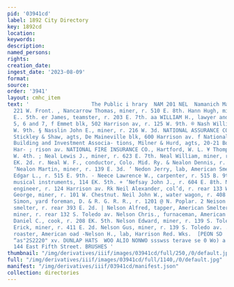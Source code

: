 ```yaml
---
pid: '03941cd'
label: 1892 City Directory
key: 1892cd
location: 
keywords: 
description: 
named_persons: 
rights: 
creation_date: 
ingest_date: '2023-08-09'
format: 
source: 
order: '3941'
layout: cmhc_item
text: '                    The Public i hrary  NAM 201 NEL  Namanich Mark, lab, r.
  221 W. Front. , Nancarrow Thomas, miner, r. 510 E. 8th. Hann Hugh, miner, r. 527
  E.. 5th. er James, teamster, r. 203 E. 7th. aa WILLIAM H., lawyer and notary public,
  5, 6 and 7, f Emmet blk, 502 Harrison av, r. 125 W. 9th. ® Nash William O., r. 125
  W. 9th. § Nasslin John E., miner, r. 216 W. 3d. NATIONAL ASSURANCE CO., Ireland,
  Stickley & Shaw, agts, De Maineville blk, 600 Harrison av. f National Co-operative
  Building and Investment Associa- tions, Milner & Hurd, agts, 20-21 Boston blk, 402
  Har- ; rison av. NATIONAL FIRE INSURANCE CO., Hartford, W. L. ¥ Thompson, agt, 104
  W. 4th. ; Neal Lewis J., miner, r. 623 E. 7th. Neal William, miner, r. rear 403
  EK. 2d. r. Neal W. F., conductor, Colo. Mid. Ry. & Nealon Dennis, r. 132 E. 15th.
  ‘Nealon Martin, miner, r. 139 E. 3d. ‘ Nedon Jerry, lab, American Smelter. Neece
  Edgar L., r. 515 E. 9th. - Neece Lawrence W., carpenter, r. 515 B. 9th. | Neff Frank,
  musical instruments, 114 EK. 5th. + ‘Nefsay John J., r. 604 E. 8th. Neibuhr Charles,
  engineer, r. 124 Harrison av. Rk Neil Alexander, col’d, r. rear 133 W. 3d. : Neil
  George, miner, r. 101 W. Chestnut. Neil John W., water wagon, r. 408 E. 6th. Nelligan
  Simon, yard foreman, D. & R. G. R. R., r. 1201 @ N. Poplar. 2 Neison Alexander,
  smelter, r. rear 393 E. 2d. | Nelson Alfred, tapper, American Smelter. Nelson Charles,
  miner, r. rear 132 S. Toledo av. Nelson Chris., furnaceman, American Smelter. Nelson
  Daniel C., cook, r. 208 EK. 5th. Nelson Edward, miner, r. 139 S. Toledo av. Nelson
  Erick, miner, r. 411 E. 2d. Nelson Gus, miner, r. 139 S. Toledo av. . Nelson Henry,
  roaster, American oad -Nelson H., lab, Harrison Red. Wks.  [PEON SD  ALE. BROWN,
  “as"2S2220" xv. DUNLAP HATS  WOO ALIO NONWO ssswss terave se 0 Wo) a Mo  J. J. QUINN,
  144 East Fifth Street. BRUSHES '
thumbnail: "/img/derivatives/iiif/images/03941cd/full/250,/0/default.jpg"
full: "/img/derivatives/iiif/images/03941cd/full/1140,/0/default.jpg"
manifest: "/img/derivatives/iiif/03941cd/manifest.json"
collection: directories
---
```

